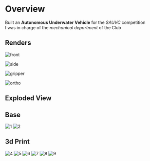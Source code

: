 # Overview
Built an **Autonomous Underwater Vehicle** for the *SAUVC* competition\
I was in charge of the *mechanical department* of the Club

## Renders
![front](https://github.com/subhashishansda4/AUV-UUV/blob/main/renders/front.jpg)

![side](https://github.com/subhashishansda4/AUV-UUV/blob/main/renders/side.jpg)

![gripper](https://github.com/subhashishansda4/AUV-UUV/blob/main/renders/gripper.jpg)

![ortho](https://github.com/subhashishansda4/AUV-UUV/blob/main/renders/ortho.jpg)

## Exploded View


## Base
![1](https://github.com/subhashishansda4/AUV-UUV/blob/main/photos/work%20progress/1.jpg) ![2](https://github.com/subhashishansda4/AUV-UUV/blob/main/photos/work%20progress/2.jpg)

## 3d Print
![4](https://github.com/subhashishansda4/AUV-UUV/blob/main/photos/work%20progress/4.jpg) ![5](https://github.com/subhashishansda4/AUV-UUV/blob/main/photos/work%20progress/5.jpg) ![6](https://github.com/subhashishansda4/AUV-UUV/blob/main/photos/work%20progress/6.jpg) ![7](https://github.com/subhashishansda4/AUV-UUV/blob/main/photos/work%20progress/7.jpg) ![8](https://github.com/subhashishansda4/AUV-UUV/blob/main/photos/work%20progress/8.jpg) ![9](https://github.com/subhashishansda4/AUV-UUV/blob/main/photos/work%20progress/9.jpg)

